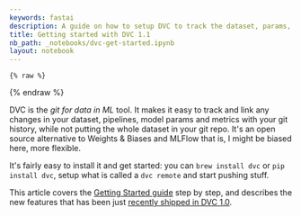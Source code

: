 ```yaml
---
keywords: fastai
description: A guide on how to setup DVC to track the dataset, params, and metrics for your ML models.
title: Getting started with DVC 1.1
nb_path: _notebooks/dvc-get-started.ipynb
layout: notebook
---
```


<!--
#################################################
### THIS FILE WAS AUTOGENERATED! DO NOT EDIT! ###
#################################################
# file to edit: _notebooks/dvc-get-started.ipynb
-->

<div class="container" id="notebook-container">
        
    {% raw %}
    
<div class="cell border-box-sizing code_cell rendered">

</div>
    {% endraw %}

<div class="cell border-box-sizing text_cell rendered"><div class="inner_cell">
<div class="text_cell_render border-box-sizing rendered_html">
<p>DVC is the <em>git for data in ML</em> tool. It makes it easy to track and link any changes in your dataset, pipelines, model params and metrics with your git history, while not putting the whole dataset in your git repo. It's an open source alternative to Weights &amp; Biases and MLFlow that is, I might be biased here, more flexible.</p>
<p>It's fairly easy to install it and get started: you can <code>brew install dvc</code> or <code>pip install dvc</code>, setup what is called a <code>dvc remote</code> and start pushing stuff.</p>
<p>This article covers the <a href="https://dvc.org/doc/start">Getting Started guide</a> step by step, and describes the new features that has been just <a href="https://dvc.org/blog/dvc-1-0-release">recently shipped in DVC 1.0</a>.</p>

</div>
</div>
</div>
</div>
 

